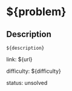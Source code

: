 # ${problem}

## Description

```
${description}
```

link: ${url}

difficulty: ${difficulty}

status: unsolved